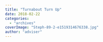 ```yaml
---
title: "Turnabout Turn Up"
date: 2018-02-22
categories: 
  - "archives"
coverImage: "Steph-89-2-e1519314676338.jpg"
author: "adviser"
---
```



